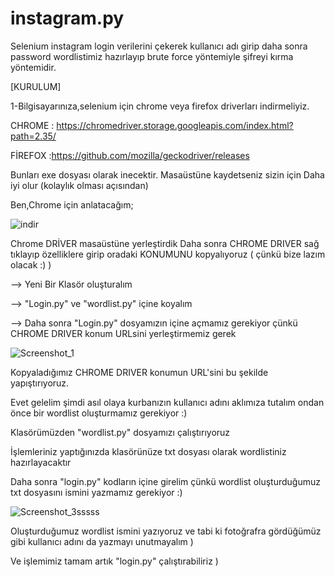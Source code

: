 # instagram.py



Selenium instagram login verilerini çekerek kullanıcı adı girip daha sonra password wordlistimiz hazırlayıp brute force yöntemiyle şifreyi kırma yöntemidir.


[KURULUM]



1-Bilgisayarınıza,selenium için chrome veya firefox driverları indirmeliyiz.

CHROME : https://chromedriver.storage.googleapis.com/index.html?path=2.35/

FİREFOX :https://github.com/mozilla/geckodriver/releases 

Bunları exe dosyası olarak inecektir. Masaüstüne kaydetseniz sizin için Daha iyi olur (kolaylık olması açısından)

Ben,Chrome için anlatacağım;

![indir](https://user-images.githubusercontent.com/57064726/115282136-7fe47180-a152-11eb-814b-8836d3961b5e.png)



Chrome DRİVER masaüstüne yerleştirdik Daha sonra CHROME DRIVER sağ tıklayıp özelliklere girip oradaki KONUMUNU kopyalıyoruz ( çünkü bize lazım olacak :) )

--> Yeni Bir Klasör oluşturalım   


--> "Login.py" ve "wordlist.py" içine koyalım



--> Daha sonra "Login.py" dosyamızın içine açmamız gerekiyor çünkü CHROME DRIVER konum URLsini yerleştirmemiz gerek

  ![Screenshot_1](https://user-images.githubusercontent.com/57064726/115282717-30eb0c00-a153-11eb-8084-0eb4fd36fb00.png)

Kopyaladığımız CHROME DRIVER konumun URL'sini bu şekilde yapıştırıyoruz.




Evet gelelim şimdi asıl olaya kurbanızın kullanıcı adını aklımıza tutalım ondan önce bir wordlist oluşturmamız gerekiyor :)

Klasörümüzden "wordlist.py" dosyamızı çalıştırıyoruz

İşlemleriniz yaptığınızda klasörünüze txt dosyası olarak wordlistiniz hazırlayacaktır



Daha sonra "login.py" kodların içine girelim çünkü wordlist oluşturduğumuz txt dosyasını ismini yazmamız gerekiyor :)



![Screenshot_3sssss](https://user-images.githubusercontent.com/57064726/115284137-f71b0500-a154-11eb-8ae8-4c2baa6ef36d.png)


Oluşturduğumuz wordlist ismini yazıyoruz ve tabi ki fotoğrafra gördüğümüz gibi kullanıcı adını da yazmayı unutmayalım )



Ve işlemimiz tamam artık "login.py" çalıştırabiliriz )






